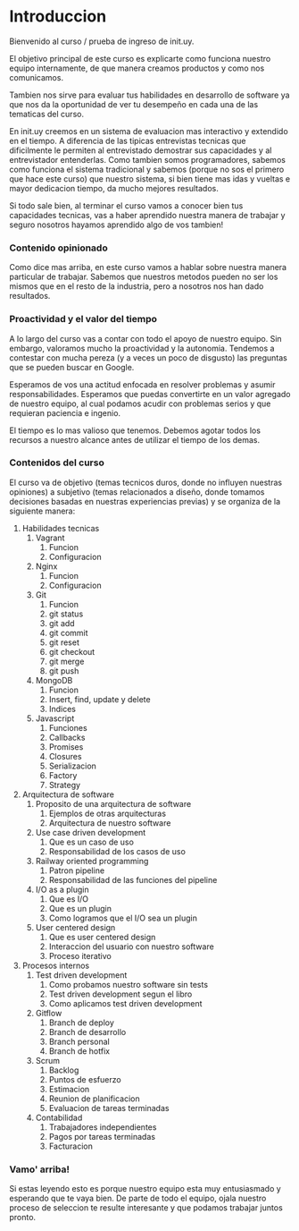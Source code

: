 # Introduccion

Bienvenido al curso / prueba de ingreso de init.uy.

El objetivo principal de este curso es explicarte como funciona nuestro equipo internamente, de que manera creamos productos y como nos comunicamos.

Tambien nos sirve para evaluar tus habilidades en desarrollo de software ya que nos da la oportunidad de ver tu desempeño en cada una de las tematicas del curso.

En init.uy creemos en un sistema de evaluacion mas interactivo y extendido en el tiempo. A diferencia de las tipicas entrevistas tecnicas que dificilmente le permiten al entrevistado demostrar sus capacidades y al entrevistador entenderlas. Como tambien somos programadores, sabemos como funciona el sistema tradicional y sabemos (porque no sos el primero que hace este curso) que nuestro sistema, si bien tiene mas idas y vueltas e mayor dedicacion tiempo, da mucho mejores resultados.

Si todo sale bien, al terminar el curso vamos a conocer bien tus capacidades tecnicas, vas a haber aprendido nuestra manera de trabajar y seguro nosotros hayamos aprendido algo de vos tambien!

### Contenido opinionado

Como dice mas arriba, en este curso vamos a hablar sobre nuestra manera particular de trabajar. Sabemos que nuestros metodos pueden no ser los mismos que en el resto de la industria, pero a nosotros nos han dado resultados.

### Proactividad y el valor del tiempo

A lo largo del curso vas a contar con todo el apoyo de nuestro equipo. Sin embargo, valoramos mucho la proactividad y la autonomia. Tendemos a contestar con mucha pereza (y a veces un poco de disgusto) las preguntas que se pueden buscar en Google.

Esperamos de vos una actitud enfocada en resolver problemas y asumir responsabilidades. Esperamos que puedas convertirte en un valor agregado de nuestro equipo, al cual podamos acudir con problemas serios y que requieran paciencia e ingenio.

El tiempo es lo mas valioso que tenemos. Debemos agotar todos los recursos a nuestro alcance antes de utilizar el tiempo de los demas.

### Contenidos del curso

El curso va de objetivo (temas tecnicos duros, donde no influyen nuestras opiniones) a subjetivo (temas relacionados a diseño, donde tomamos decisiones basadas en nuestras experiencias previas) y se organiza de la siguiente manera:

1. Habilidades tecnicas
    1. Vagrant
        1. Funcion
        2. Configuracion
    2. Nginx
        1. Funcion
        2. Configuracion
    3. Git
        1. Funcion
        2. git status
        3. git add
        4. git commit
        7. git reset
        8. git checkout
        9. git merge
        5. git push
    4. MongoDB
        1. Funcion
        2. Insert, find, update y delete
        3. Indices
    3. Javascript
        1. Funciones
        2. Callbacks
        3. Promises
        4. Closures
        5. Serializacion
        6. Factory
        7. Strategy
  2. Arquitectura de software
      1. Proposito de una arquitectura de software
          1. Ejemplos de otras arquitecturas
          2. Arquitectura de nuestro software
      2. Use case driven development
          1. Que es un caso de uso
          2. Responsabilidad de los casos de uso
      3. Railway oriented programming
          1. Patron pipeline
          2. Responsabilidad de las funciones del pipeline
      4. I/O as a plugin
        	1. Que es I/O
          2. Que es un plugin
          3. Como logramos que el I/O sea un plugin
      5. User centered design
          1. Que es user centered design
          2. Interaccion del usuario con nuestro software
          3. Proceso iterativo
  3. Procesos internos
      1. Test driven development
          1. Como probamos nuestro software sin tests
          2. Test driven development segun el libro
          3. Como aplicamos test driven development
      2. Gitflow
          1. Branch de deploy
          2. Branch de desarrollo
          3. Branch personal
          4. Branch de hotfix
      3. Scrum
          1. Backlog
          2. Puntos de esfuerzo
          3. Estimacion
          4. Reunion de planificacion
          5. Evaluacion de tareas terminadas
      4. Contabilidad
          1. Trabajadores independientes
          2. Pagos por tareas terminadas
          3. Facturacion

### Vamo' arriba!

Si estas leyendo esto es porque nuestro equipo esta muy entusiasmado y esperando que te vaya bien. De parte de todo el equipo, ojala nuestro proceso de seleccion te resulte interesante y que podamos trabajar juntos pronto.